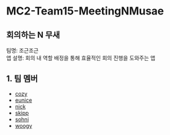 # MC2-Team15-MeetingNMusae

## 회의하는 N 무새
팀명: 조근조근<br>
앱 설명: 회의 내 역할 배정을 통해 효율적인 회의 진행을 도와주는 앱

## 1. 팀 멤버
- [cozy][cozy]
- [eunice][eunice]
- [nick][nick]
- [skipp][skipp]
- [sohni][sohni]
- [woogy][woogy]

[cozy]:https://github.com/cozytk
[eunice]:https://github.com/EuniceNam
[nick]:https://github.com/tea-hkim
[skipp]:https://github.com/skipp-29
[sohni]:https://github.com/HeejiSohn
[woogy]:https://github.com/JIW00NG
